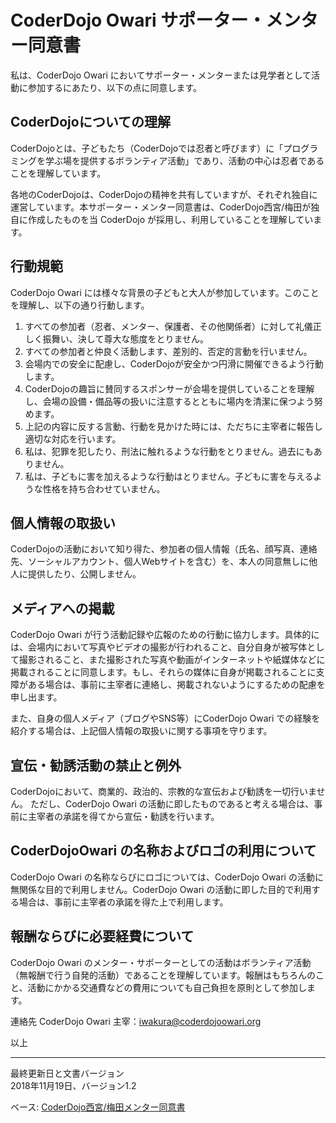 # CoderDojo Owari サポーター・メンター同意書

私は、CoderDojo Owari においてサポーター・メンターまたは見学者として活動に参加するにあたり、以下の点に同意します。

## CoderDojoについての理解
CoderDojoとは、子どもたち（CoderDojoでは忍者と呼びます）に「プログラミングを学ぶ場を提供するボランティア活動」であり、活動の中心は忍者であることを理解しています。

各地のCoderDojoは、CoderDojoの精神を共有していますが、それぞれ独自に運営しています。本サポーター・メンター同意書は、CoderDojo西宮/梅田が独自に作成したものを当 CoderDojo が採用し、利用していることを理解しています。


## 行動規範
CoderDojo Owari には様々な背景の子どもと大人が参加しています。このことを理解し、以下の通り行動します。

1. すべての参加者（忍者、メンター、保護者、その他関係者）に対して礼儀正しく振舞い、決して尊大な態度をとりません。
1. すべての参加者と仲良く活動します、差別的、否定的言動を行いません。
1. 会場内での安全に配慮し、CoderDojoが安全かつ円滑に開催できるよう行動します。
1. CoderDojoの趣旨に賛同するスポンサーが会場を提供していることを理解し、会場の設備・備品等の扱いに注意するとともに場内を清潔に保つよう努めます。
1. 上記の内容に反する言動、行動を見かけた時には、ただちに主宰者に報告し適切な対応を行います。
1. 私は、犯罪を犯したり、刑法に触れるような行動をとりません。過去にもありません。
1. 私は、子どもに害を加えるような行動はとりません。子どもに害を与えるような性格を持ち合わせていません。


## 個人情報の取扱い

CoderDojoの活動において知り得た、参加者の個人情報（氏名、顔写真、連絡先、ソーシャルアカウント、個人Webサイトを含む）を、本人の同意無しに他人に提供したり、公開しません。


## メディアへの掲載

CoderDojo Owari が行う活動記録や広報のための行動に協力します。具体的には、会場内において写真やビデオの撮影が行われること、自分自身が被写体として撮影されること、また撮影された写真や動画がインターネットや紙媒体などに掲載されることに同意します。もし、それらの媒体に自身が掲載されることに支障がある場合は、事前に主宰者に連絡し、掲載されないようにするための配慮を申し出ます。

また、自身の個人メディア（ブログやSNS等）にCoderDojo Owari での経験を紹介する場合は、上記個人情報の取扱いに関する事項を守ります。

## 宣伝・勧誘活動の禁止と例外

CoderDojoにおいて、商業的、政治的、宗教的な宣伝および勧誘を一切行いません。
ただし、CoderDojo Owari の活動に即したものであると考える場合は、事前に主宰者の承諾を得てから宣伝・勧誘を行います。

## CoderDojoOwari の名称およびロゴの利用について

CoderDojo Owari の名称ならびにロゴについては、CoderDojo Owari の活動に無関係な目的で利用しません。CoderDojo Owari の活動に即した目的で利用する場合は、事前に主宰者の承諾を得た上で利用します。


## 報酬ならびに必要経費について

CoderDojo Owari のメンター・サポーターとしての活動はボランティア活動（無報酬で行う自発的活動）であることを理解しています。報酬はもちろんのこと、活動にかかる交通費などの費用についても自己負担を原則として参加します。

連絡先
CoderDojo Owari 主宰：iwakura@coderdojoowari.org

以上

***
最終更新日と文書バージョン  
2018年11月19日、バージョン1.2

ベース: [CoderDojo西宮/梅田メンター同意書](https://github.com/coderdojo-nishinomiya-umeda/document/blob/master/MentorAgreement.md)

